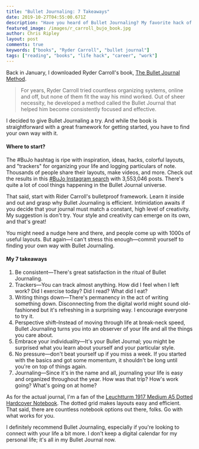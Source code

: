 ```yaml
---
title: "Bullet Journaling: 7 Takeaways"
date: 2019-10-27T04:55:00.671Z
description: "Have you heard of Bullet Journaling? My favorite hack of 2019."
featured_image: /images/r_carroll_bujo_book.jpg
author: Chris Ripley
layout: post
comments: true
keywords: ["books", "Ryder Carroll", "bullet journal"]
tags: ["reading", "books", "life hack", "career", "work"]
---
```

Back in January, I downloaded Ryder Carroll's book, [The Bullet Journal Method](https://www.amazon.com/Bullet-Journal-Method-Present-Design/dp/0525533338/ref=asc_df_0525533338/?tag=hyprod-20&linkCode=df0&hvadid=312104274912&hvpos=1o1&hvnetw=g&hvrand=4302620717105397799&hvpone=&hvptwo=&hvqmt=&hvdev=c&hvdvcmdl=&hvlocint=&hvlocphy=9033767&hvtargid=aud-798931705416:pla-524552078099&psc=1). 

> For years, Ryder Carroll tried countless organizing systems, online and off, but none of them fit the way his mind worked. Out of sheer necessity, he developed a method called the Bullet Journal that helped him become consistently focused and effective.

I decided to give Bullet Journaling a try. And while the book is straightforward with a great framework for getting started, you have to find your own way with it. 

#### Where to start?

The #BuJo hashtag is ripe with inspiration, ideas, hacks, colorful layouts, and "trackers" for organizing your life and logging particulars of note. Thousands of people share their layouts, make videos, and more. Check out the results in this [#BuJo Instagram search](https://www.instagram.com/explore/tags/bujo/) with 3,553,046 posts. There's quite a lot of cool things happening in the Bullet Journal universe.

That said, start with Rider Carroll's bulletproof framework. Learn it inside and out and grasp why Bullet Journaling is efficient. Intimidation awaits if you decide that your journal must match a constant, high level of creativity. My suggestion is don't try. Your style and creativity can emerge on its own, and that's great! 

You might need a nudge here and there, and people come up with 1000s of useful layouts. But again—I can't stress this enough—commit yourself to finding your own way with Bullet Journaling.

#### My 7 takeaways
1. Be consistent—There's great satisfaction in the ritual of Bullet Journaling.
2. Trackers—You can track almost anything. How did I feel when I left work? Did I exercise today? Did I read? What did I eat?
3. Writing things down—There's permanency in the act of writing something down. Disconnecting from the digital world might sound old-fashioned but it's refreshing in a surprising way. I encourage everyone to try it.
4. Perspective shift–Instead of moving through life at break-neck speed, Bullet Journaling turns you into an observer of your life and all the things you care about.
5. Embrace your individuality—It's your Bullet Journal; you might be surprised what you learn about yourself and your particular style.
6. No pressure—don't beat yourself up if you miss a week. If you started with the basics and got some momentum, it shouldn't be long until you're on top of things again.
7. Journaling—Since it's in the name and all, journaling your life is easy and organized throughout the year. How was that trip? How's work going? What's going on at home?

As for the actual journal, I'm a fan of the [Leuchtturm 1917 Medium A5 Dotted Hardcover Notebook](https://www.amazon.com/Leuchtturm1917-Medium-Dotted-Hardcover-Notebook/dp/B002TSIMW4/ref=sxbs_sxwds-stvp?crid=2WMQHL5J2JD97&keywords=leuchtturm1917+journal&pd_rd_i=B002TSIMW4&pd_rd_r=d055a767-f86e-415f-b439-6301459bacba&pd_rd_w=Y3BdC&pd_rd_wg=NLJHE&pf_rd_p=a6d018ad-f20b-46c9-8920-433972c7d9b7&pf_rd_r=EQF938S70W46DRV9D2H7&qid=1572159392&s=books&sprefix=leuchtt%2Cstripbooks%2C212). The dotted grid makes layouts easy and efficient. That said, there are countless notebook options out there, folks. Go with what works for you.

I definitely recommend Bullet Journaling, especially if you're looking to connect with your life a bit more. I don't keep a digital calendar for my personal life; it's all in my Bullet Journal now.
